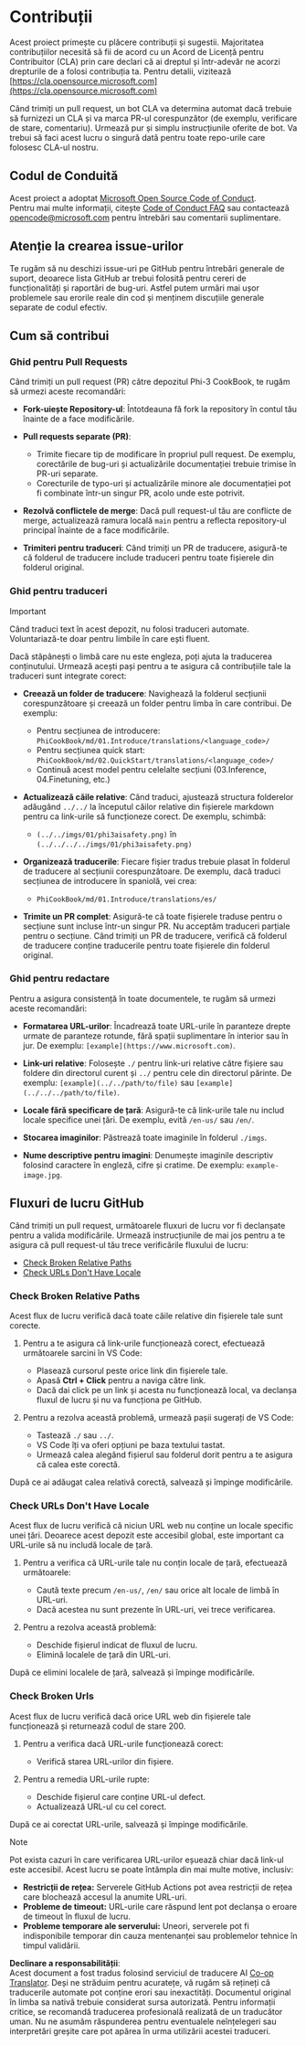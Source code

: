 <!--
CO_OP_TRANSLATOR_METADATA:
{
  "original_hash": "9f71f15fee9a73ecfcd4fd40efbe3070",
  "translation_date": "2025-05-09T03:44:29+00:00",
  "source_file": "CONTRIBUTING.md",
  "language_code": "ro"
}
-->
# Contribuții

Acest proiect primește cu plăcere contribuții și sugestii. Majoritatea contribuțiilor necesită să fii de acord cu un Acord de Licență pentru Contribuitor (CLA) prin care declari că ai dreptul și într-adevăr ne acorzi drepturile de a folosi contribuția ta. Pentru detalii, vizitează [https://cla.opensource.microsoft.com](https://cla.opensource.microsoft.com)

Când trimiți un pull request, un bot CLA va determina automat dacă trebuie să furnizezi un CLA și va marca PR-ul corespunzător (de exemplu, verificare de stare, comentariu). Urmează pur și simplu instrucțiunile oferite de bot. Va trebui să faci acest lucru o singură dată pentru toate repo-urile care folosesc CLA-ul nostru.

## Codul de Conduită

Acest proiect a adoptat [Microsoft Open Source Code of Conduct](https://opensource.microsoft.com/codeofconduct/).  
Pentru mai multe informații, citește [Code of Conduct FAQ](https://opensource.microsoft.com/codeofconduct/faq/) sau contactează [opencode@microsoft.com](mailto:opencode@microsoft.com) pentru întrebări sau comentarii suplimentare.

## Atenție la crearea issue-urilor

Te rugăm să nu deschizi issue-uri pe GitHub pentru întrebări generale de suport, deoarece lista GitHub ar trebui folosită pentru cereri de funcționalități și raportări de bug-uri. Astfel putem urmări mai ușor problemele sau erorile reale din cod și menținem discuțiile generale separate de codul efectiv.

## Cum să contribui

### Ghid pentru Pull Requests

Când trimiți un pull request (PR) către depozitul Phi-3 CookBook, te rugăm să urmezi aceste recomandări:

- **Fork-uiește Repository-ul**: Întotdeauna fă fork la repository în contul tău înainte de a face modificările.

- **Pull requests separate (PR)**:
  - Trimite fiecare tip de modificare în propriul pull request. De exemplu, corectările de bug-uri și actualizările documentației trebuie trimise în PR-uri separate.
  - Corecturile de typo-uri și actualizările minore ale documentației pot fi combinate într-un singur PR, acolo unde este potrivit.

- **Rezolvă conflictele de merge**: Dacă pull request-ul tău are conflicte de merge, actualizează ramura locală `main` pentru a reflecta repository-ul principal înainte de a face modificările.

- **Trimiteri pentru traduceri**: Când trimiți un PR de traducere, asigură-te că folderul de traducere include traduceri pentru toate fișierele din folderul original.

### Ghid pentru traduceri

> [!IMPORTANT]
>
> Când traduci text în acest depozit, nu folosi traduceri automate. Voluntariază-te doar pentru limbile în care ești fluent.

Dacă stăpânești o limbă care nu este engleza, poți ajuta la traducerea conținutului. Urmează acești pași pentru a te asigura că contribuțiile tale la traduceri sunt integrate corect:

- **Creează un folder de traducere**: Navighează la folderul secțiunii corespunzătoare și creează un folder pentru limba în care contribui. De exemplu:
  - Pentru secțiunea de introducere: `PhiCookBook/md/01.Introduce/translations/<language_code>/`
  - Pentru secțiunea quick start: `PhiCookBook/md/02.QuickStart/translations/<language_code>/`
  - Continuă acest model pentru celelalte secțiuni (03.Inference, 04.Finetuning, etc.)

- **Actualizează căile relative**: Când traduci, ajustează structura folderelor adăugând `../../` la începutul căilor relative din fișierele markdown pentru ca link-urile să funcționeze corect. De exemplu, schimbă:
  - `(../../imgs/01/phi3aisafety.png)` în `(../../../../imgs/01/phi3aisafety.png)`

- **Organizează traducerile**: Fiecare fișier tradus trebuie plasat în folderul de traducere al secțiunii corespunzătoare. De exemplu, dacă traduci secțiunea de introducere în spaniolă, vei crea:
  - `PhiCookBook/md/01.Introduce/translations/es/`

- **Trimite un PR complet**: Asigură-te că toate fișierele traduse pentru o secțiune sunt incluse într-un singur PR. Nu acceptăm traduceri parțiale pentru o secțiune. Când trimiți un PR de traducere, verifică că folderul de traducere conține traducerile pentru toate fișierele din folderul original.

### Ghid pentru redactare

Pentru a asigura consistență în toate documentele, te rugăm să urmezi aceste recomandări:

- **Formatarea URL-urilor**: Încadrează toate URL-urile în paranteze drepte urmate de paranteze rotunde, fără spații suplimentare în interior sau în jur. De exemplu: `[example](https://www.microsoft.com)`.

- **Link-uri relative**: Folosește `./` pentru link-uri relative către fișiere sau foldere din directorul curent și `../` pentru cele din directorul părinte. De exemplu: `[example](../../path/to/file)` sau `[example](../../../path/to/file)`.

- **Locale fără specificare de țară**: Asigură-te că link-urile tale nu includ locale specifice unei țări. De exemplu, evită `/en-us/` sau `/en/`.

- **Stocarea imaginilor**: Păstrează toate imaginile în folderul `./imgs`.

- **Nume descriptive pentru imagini**: Denumește imaginile descriptiv folosind caractere în engleză, cifre și cratime. De exemplu: `example-image.jpg`.

## Fluxuri de lucru GitHub

Când trimiți un pull request, următoarele fluxuri de lucru vor fi declanșate pentru a valida modificările. Urmează instrucțiunile de mai jos pentru a te asigura că pull request-ul tău trece verificările fluxului de lucru:

- [Check Broken Relative Paths](../..)
- [Check URLs Don't Have Locale](../..)

### Check Broken Relative Paths

Acest flux de lucru verifică dacă toate căile relative din fișierele tale sunt corecte.

1. Pentru a te asigura că link-urile funcționează corect, efectuează următoarele sarcini în VS Code:
    - Plasează cursorul peste orice link din fișierele tale.
    - Apasă **Ctrl + Click** pentru a naviga către link.
    - Dacă dai click pe un link și acesta nu funcționează local, va declanșa fluxul de lucru și nu va funcționa pe GitHub.

1. Pentru a rezolva această problemă, urmează pașii sugerați de VS Code:
    - Tastează `./` sau `../`.
    - VS Code îți va oferi opțiuni pe baza textului tastat.
    - Urmează calea alegând fișierul sau folderul dorit pentru a te asigura că calea este corectă.

După ce ai adăugat calea relativă corectă, salvează și împinge modificările.

### Check URLs Don't Have Locale

Acest flux de lucru verifică că niciun URL web nu conține un locale specific unei țări. Deoarece acest depozit este accesibil global, este important ca URL-urile să nu includă locale de țară.

1. Pentru a verifica că URL-urile tale nu conțin locale de țară, efectuează următoarele:
    - Caută texte precum `/en-us/`, `/en/` sau orice alt locale de limbă în URL-uri.
    - Dacă acestea nu sunt prezente în URL-uri, vei trece verificarea.

1. Pentru a rezolva această problemă:
    - Deschide fișierul indicat de fluxul de lucru.
    - Elimină localele de țară din URL-uri.

După ce elimini localele de țară, salvează și împinge modificările.

### Check Broken Urls

Acest flux de lucru verifică dacă orice URL web din fișierele tale funcționează și returnează codul de stare 200.

1. Pentru a verifica dacă URL-urile funcționează corect:
    - Verifică starea URL-urilor din fișiere.

2. Pentru a remedia URL-urile rupte:
    - Deschide fișierul care conține URL-ul defect.
    - Actualizează URL-ul cu cel corect.

După ce ai corectat URL-urile, salvează și împinge modificările.

> [!NOTE]
>
> Pot exista cazuri în care verificarea URL-urilor eșuează chiar dacă link-ul este accesibil. Acest lucru se poate întâmpla din mai multe motive, inclusiv:
>
> - **Restricții de rețea:** Serverele GitHub Actions pot avea restricții de rețea care blochează accesul la anumite URL-uri.
> - **Probleme de timeout:** URL-urile care răspund lent pot declanșa o eroare de timeout în fluxul de lucru.
> - **Probleme temporare ale serverului:** Uneori, serverele pot fi indisponibile temporar din cauza mentenanței sau problemelor tehnice în timpul validării.

**Declinare a responsabilității**:  
Acest document a fost tradus folosind serviciul de traducere AI [Co-op Translator](https://github.com/Azure/co-op-translator). Deși ne străduim pentru acuratețe, vă rugăm să rețineți că traducerile automate pot conține erori sau inexactități. Documentul original în limba sa nativă trebuie considerat sursa autorizată. Pentru informații critice, se recomandă traducerea profesională realizată de un traducător uman. Nu ne asumăm răspunderea pentru eventualele neînțelegeri sau interpretări greșite care pot apărea în urma utilizării acestei traduceri.